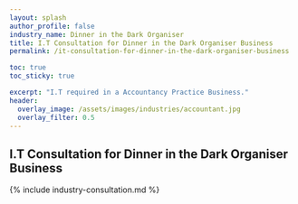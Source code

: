 ```yaml
---
layout: splash 
author_profile: false 
industry_name: Dinner in the Dark Organiser
title: I.T Consultation for Dinner in the Dark Organiser Business
permalink: /it-consultation-for-dinner-in-the-dark-organiser-business

toc: true
toc_sticky: true

excerpt: "I.T required in a Accountancy Practice Business."
header:
  overlay_image: /assets/images/industries/accountant.jpg
  overlay_filter: 0.5 
---
```


## I.T Consultation for Dinner in the Dark Organiser Business

{% include industry-consultation.md %}
